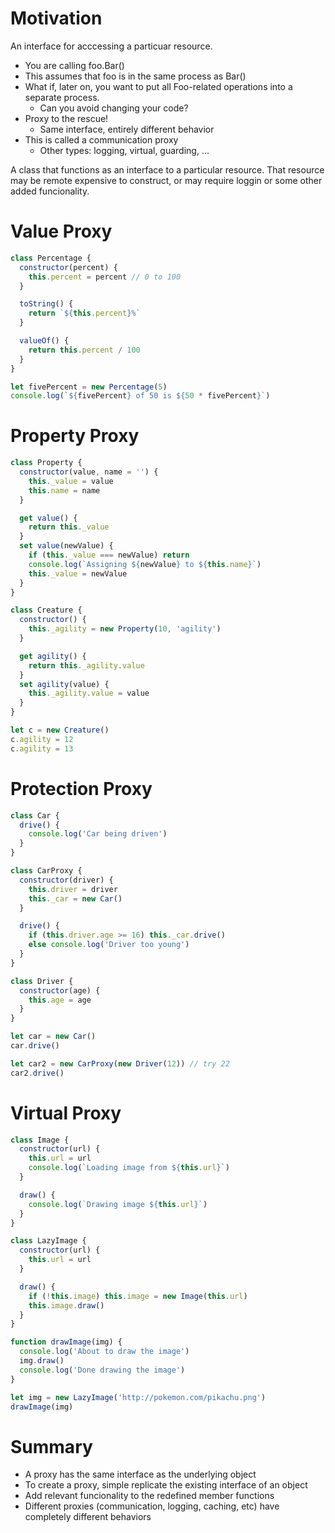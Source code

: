 # Motivation

An interface for acccessing a particuar resource.

- You are calling foo.Bar()
- This assumes that foo is in the same process as Bar()
- What if, later on, you want to put all Foo-related operations into a separate process.
  - Can you avoid changing your code?
- Proxy to the rescue!
  - Same interface, entirely different behavior
- This is called a communication proxy
  - Other types: logging, virtual, guarding, ...

A class that functions as an interface to a particular resource. That resource may be remote expensive to construct, or may require loggin or some other added funcionality.

# Value Proxy

```jsx
class Percentage {
  constructor(percent) {
    this.percent = percent // 0 to 100
  }

  toString() {
    return `${this.percent}%`
  }

  valueOf() {
    return this.percent / 100
  }
}

let fivePercent = new Percentage(5)
console.log(`${fivePercent} of 50 is ${50 * fivePercent}`)
```

# Property Proxy

```jsx
class Property {
  constructor(value, name = '') {
    this._value = value
    this.name = name
  }

  get value() {
    return this._value
  }
  set value(newValue) {
    if (this._value === newValue) return
    console.log(`Assigning ${newValue} to ${this.name}`)
    this._value = newValue
  }
}

class Creature {
  constructor() {
    this._agility = new Property(10, 'agility')
  }

  get agility() {
    return this._agility.value
  }
  set agility(value) {
    this._agility.value = value
  }
}

let c = new Creature()
c.agility = 12
c.agility = 13
```

# Protection Proxy

```jsx
class Car {
  drive() {
    console.log('Car being driven')
  }
}

class CarProxy {
  constructor(driver) {
    this.driver = driver
    this._car = new Car()
  }

  drive() {
    if (this.driver.age >= 16) this._car.drive()
    else console.log('Driver too young')
  }
}

class Driver {
  constructor(age) {
    this.age = age
  }
}

let car = new Car()
car.drive()

let car2 = new CarProxy(new Driver(12)) // try 22
car2.drive()
```

# Virtual Proxy

```jsx
class Image {
  constructor(url) {
    this.url = url
    console.log(`Loading image from ${this.url}`)
  }

  draw() {
    console.log(`Drawing image ${this.url}`)
  }
}

class LazyImage {
  constructor(url) {
    this.url = url
  }

  draw() {
    if (!this.image) this.image = new Image(this.url)
    this.image.draw()
  }
}

function drawImage(img) {
  console.log('About to draw the image')
  img.draw()
  console.log('Done drawing the image')
}

let img = new LazyImage('http://pokemon.com/pikachu.png')
drawImage(img)
```

# Summary

- A proxy has the same interface as the underlying object
- To create a proxy, simple replicate the existing interface of an object
- Add relevant funcionality to the redefined member functions
- Different proxies (communication, logging, caching, etc) have completely different behaviors
